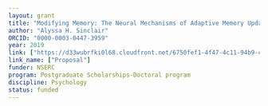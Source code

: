 ```yaml
---
layout: grant
title: "Modifying Memory: The Neural Mechanisms of Adaptive Memory Updating"
author: "Alyssa H. Sinclair"
ORCID: "0000-0003-0447-3959"
year: 2019
link: ["https://d33wubrfki0l68.cloudfront.net/6750fef1-4f47-4c11-94b9-c55706054836/Sinclair%20NSERC.pdf"]
link_name: ["Proposal"]
funder: NSERC
program: Postgraduate Scholarships-Doctoral program
discipline: Psychology
status: funded
---
```

